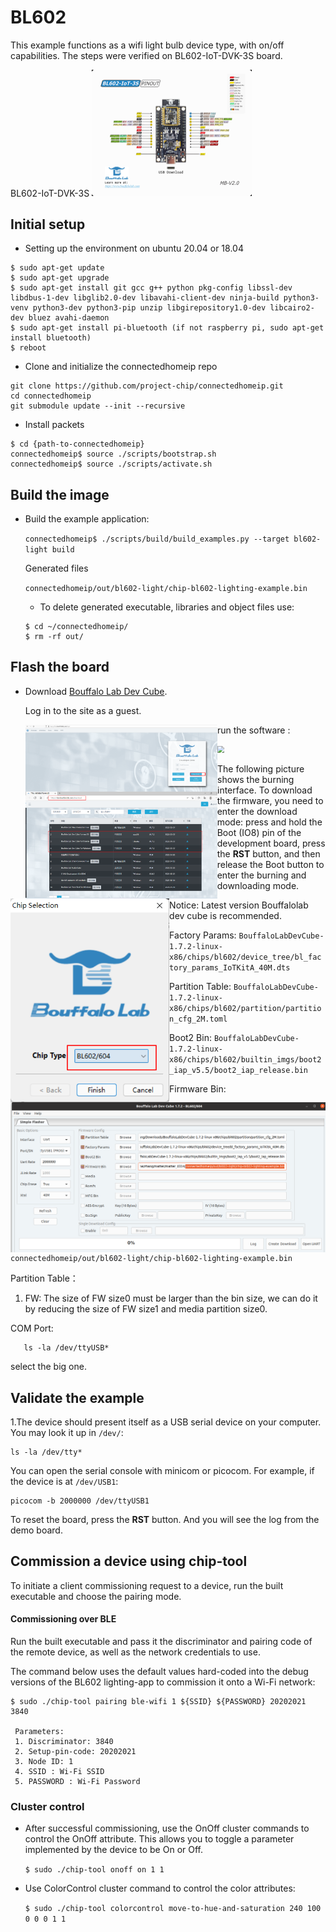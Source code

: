 # BL602

This example functions as a wifi light bulb device type, with on/off
capabilities. The steps were verified on BL602-IoT-DVK-3S board.

BL602-IoT-DVK-3S
<img src="../../../platform/bouffalolab/bl602/doc/images/bl602_iot_3S_v2.jpg" style="zoom:25%;" />

## Initial setup

-   Setting up the environment on ubuntu 20.04 or 18.04

```
$ sudo apt-get update
$ sudo apt-get upgrade
$ sudo apt-get install git gcc g++ python pkg-config libssl-dev libdbus-1-dev libglib2.0-dev libavahi-client-dev ninja-build python3-venv python3-dev python3-pip unzip libgirepository1.0-dev libcairo2-dev bluez avahi-daemon
$ sudo apt-get install pi-bluetooth (if not raspberry pi, sudo apt-get install bluetooth)
$ reboot

```

-   Clone and initialize the connectedhomeip repo

```
git clone https://github.com/project-chip/connectedhomeip.git
cd connectedhomeip
git submodule update --init --recursive
```

-   Install packets

```
$ cd {path-to-connectedhomeip}
connectedhomeip$ source ./scripts/bootstrap.sh
connectedhomeip$ source ./scripts/activate.sh

```

## Build the image

-   Build the example application:

    `connectedhomeip$ ./scripts/build/build_examples.py --target bl602-light build`

    Generated files

    `connectedhomeip/out/bl602-light/chip-bl602-lighting-example.bin`

    -   To delete generated executable, libraries and object files use:

    ```
    $ cd ~/connectedhomeip/
    $ rm -rf out/
    ```

## Flash the board

-   Download [Bouffalo Lab Dev Cube](https://dev.bouffalolab.com/download/).

    Log in to the site as a guest.

    <img src="../../../platform/bouffalolab/bl602/doc/images/image-web-login.png" style="zoom:30%;" align=left />

    <img src="../../../platform/bouffalolab/bl602/doc/images/dev-cube.png" style="zoom:30%;" align=left />

run the software :

  <img src="../../../platform/bouffalolab/bl602/doc/images/dev-cube-home.png" style="zoom:70%;" align=left />

 













 

  <img src="../../../platform/bouffalolab/bl602/doc/images/devcube-iot.png" style="zoom:70%;" />

  The following picture shows the burning interface. To download the firmware, you need to enter the download mode: press and hold the Boot (IO8) pin of the development board, press the **RST** button, and then release the Boot button to enter the burning and downloading mode.

<img src="../../../platform/bouffalolab/bl602/doc/images/image-dev-cube.png" style="zoom:70%;" align=left />

Notice: Latest version Bouffalolab dev cube is recommended.

Factory Params:
`BouffaloLabDevCube-1.7.2-linux-x86/chips/bl602/device_tree/bl_factory_params_IoTKitA_40M.dts`

Partition Table:
`BouffaloLabDevCube-1.7.2-linux-x86/chips/bl602/partition/partition_cfg_2M.toml`

Boot2 Bin:
`BouffaloLabDevCube-1.7.2-linux-x86/chips/bl602/builtin_imgs/boot2_iap_v5.5/boot2_iap_release.bin`

Firmware Bin: `connectedhomeip/out/bl602-light/chip-bl602-lighting-example.bin`

Partition Table：

1. FW: The size of FW size0 must be larger than the bin size, we can do it by
   reducing the size of FW size1 and media partition size0.

COM Port:

```
   ls -la /dev/ttyUSB*
```

select the big one.

## Validate the example

1.The device should present itself as a USB serial device on your computer. You
may look it up in `/dev/`:

```
ls -la /dev/tty*
```

You can open the serial console with minicom or picocom. For example, if the
device is at `/dev/USB1`:

```
picocom -b 2000000 /dev/ttyUSB1
```

To reset the board, press the **RST** button. And you will see the log from the
demo board.

## Commission a device using chip-tool

To initiate a client commissioning request to a device, run the built executable
and choose the pairing mode.

#### Commissioning over BLE

Run the built executable and pass it the discriminator and pairing code of the
remote device, as well as the network credentials to use.

The command below uses the default values hard-coded into the debug versions of
the BL602 lighting-app to commission it onto a Wi-Fi network:

```
$ sudo ./chip-tool pairing ble-wifi 1 ${SSID} ${PASSWORD} 20202021 3840

 Parameters:
 1. Discriminator: 3840
 2. Setup-pin-code: 20202021
 3. Node ID: 1
 4. SSID : Wi-Fi SSID
 5. PASSWORD : Wi-Fi Password
```

### Cluster control

-   After successful commissioning, use the OnOff cluster commands to control
    the OnOff attribute. This allows you to toggle a parameter implemented by
    the device to be On or Off.

    `$ sudo ./chip-tool onoff on 1 1`

-   Use ColorControl cluster command to control the color attributes:

    `$ sudo ./chip-tool colorcontrol move-to-hue-and-saturation 240 100 0 0 0 1 1`
